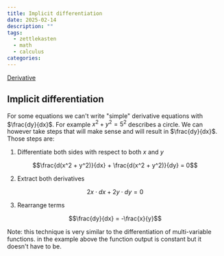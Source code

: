 ```yaml
---
title: Implicit differentiation
date: 2025-02-14
description: ""
tags:
  - zettlekasten
  - math
  - calculus
categories:
---
```


[Derivative](Derivative.md)

## Implicit differentiation

For some equations we can't write "simple" derivative equations with $\frac{dy}{dx}$. For example $x^2 + y^2 = 5^2$ describes a circle. We can however take steps that will make sense and will result in $\frac{dy}{dx}$. Those steps are:
1. Differentiate both sides with respect to both $x$ and $y$

$$\frac{d(x^2 + y^2)}{dx} + \frac{d(x^2 + y^2)}{dy} = 0$$

2. Extract both derivatives

$$2x\cdot dx + 2y\cdot dy = 0$$

3. Rearrange terms

$$\frac{dy}{dx} = -\frac{x}{y}$$

Note: this technique is very similar to the differentiation of multi-variable functions. in the example above the function output is constant but it doesn't have to be.
